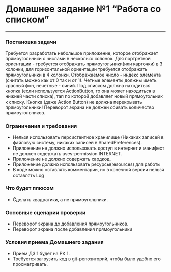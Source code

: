 # Домашнее задание №1 “Работа со списком”
____
### Постановка задачи
Требуется разработать небольшое приложение, которое отображает прямоугольники с числами в несколько колонок. 
Для портретной ориентации - требуется отображать прямоугольники(или карточки) в 3 колонки, для горизонтальной ориентации требуется отображать прямоугольники в 4 колонки. Отображаемое число - индекс элемента (считать можно как от 0 так и от 1). Четные элементы должны иметь красный фон, нечетные - синий.
Под списком должна находиться кнопка (если используется ActionButton, то она может находиться в нижней части списка), тап по которой добавляет новый прямоугольник к списку. Кнопка (даже Action Button) не должна перекрывать прямоугольники!
Переворот экрана не должен сбивать количество прямоугольников.
### Ограничения и требования
- Нельзя использовать персистентное хранилище (Никаких записей в файловую систему, никаких записей в SharedPreferences).
- Приложение не должно использовать доступ в интернет и манифест не должен содержать uses-permission INTERNET.
- Приложение не должно содержать хардкод.
- Приложение должно использовать ресурсы(resources) для работы
- В коде можно оставлять комментарии, но в конечной версии нельзя оставлять Log
### Что будет плюсом
- Сделать квадратики, а не прямоугольники.
### Основные сценарии проверки
- Переворот экрана до добавления прямоугольников.
- Переворот экрана после добавления прямоугольники
### Условия приема Домашнего задания
- Прием ДЗ 1 будет на РК 1.
- Требуется загрузить код в git-репозиторий, чтобы было удобно его просматривать.
